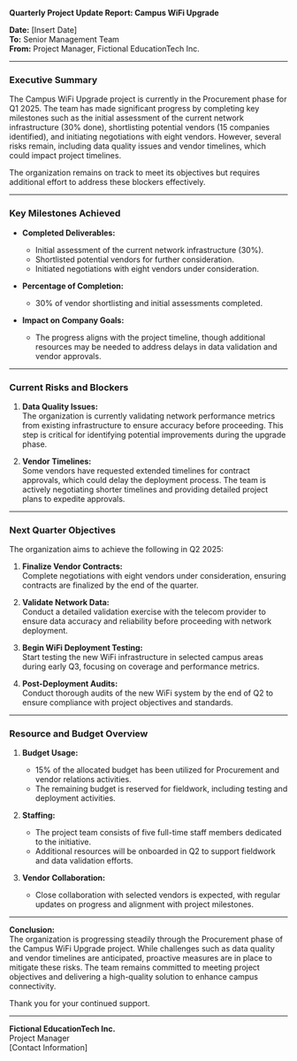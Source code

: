 

**Quarterly Project Update Report: Campus WiFi Upgrade**

**Date:** [Insert Date]  
**To:** Senior Management Team  
**From:** Project Manager, Fictional EducationTech Inc.

---

### Executive Summary

The Campus WiFi Upgrade project is currently in the Procurement phase for Q1 2025. The team has made significant progress by completing key milestones such as the initial assessment of the current network infrastructure (30% done), shortlisting potential vendors (15 companies identified), and initiating negotiations with eight vendors. However, several risks remain, including data quality issues and vendor timelines, which could impact project timelines.

The organization remains on track to meet its objectives but requires additional effort to address these blockers effectively.

---

### Key Milestones Achieved

- **Completed Deliverables:**
  - Initial assessment of the current network infrastructure (30%).
  - Shortlisted potential vendors for further consideration.
  - Initiated negotiations with eight vendors under consideration.

- **Percentage of Completion:**
  - 30% of vendor shortlisting and initial assessments completed.

- **Impact on Company Goals:**
  - The progress aligns with the project timeline, though additional resources may be needed to address delays in data validation and vendor approvals.

---

### Current Risks and Blockers

1. **Data Quality Issues:**  
   The organization is currently validating network performance metrics from existing infrastructure to ensure accuracy before proceeding. This step is critical for identifying potential improvements during the upgrade phase.

2. **Vendor Timelines:**  
   Some vendors have requested extended timelines for contract approvals, which could delay the deployment process. The team is actively negotiating shorter timelines and providing detailed project plans to expedite approvals.

---

### Next Quarter Objectives

The organization aims to achieve the following in Q2 2025:

1. **Finalize Vendor Contracts:**  
   Complete negotiations with eight vendors under consideration, ensuring contracts are finalized by the end of the quarter.

2. **Validate Network Data:**  
   Conduct a detailed validation exercise with the telecom provider to ensure data accuracy and reliability before proceeding with network deployment.

3. **Begin WiFi Deployment Testing:**  
   Start testing the new WiFi infrastructure in selected campus areas during early Q3, focusing on coverage and performance metrics.

4. **Post-Deployment Audits:**  
   Conduct thorough audits of the new WiFi system by the end of Q2 to ensure compliance with project objectives and standards.

---

### Resource and Budget Overview

1. **Budget Usage:**  
   - 15% of the allocated budget has been utilized for Procurement and vendor relations activities.
   - The remaining budget is reserved for fieldwork, including testing and deployment activities.

2. **Staffing:**  
   - The project team consists of five full-time staff members dedicated to the initiative.
   - Additional resources will be onboarded in Q2 to support fieldwork and data validation efforts.

3. **Vendor Collaboration:**  
   - Close collaboration with selected vendors is expected, with regular updates on progress and alignment with project milestones.

---

**Conclusion:**  
The organization is progressing steadily through the Procurement phase of the Campus WiFi Upgrade project. While challenges such as data quality and vendor timelines are anticipated, proactive measures are in place to mitigate these risks. The team remains committed to meeting project objectives and delivering a high-quality solution to enhance campus connectivity.

Thank you for your continued support.

---

**Fictional EducationTech Inc.**  
Project Manager  
[Contact Information]